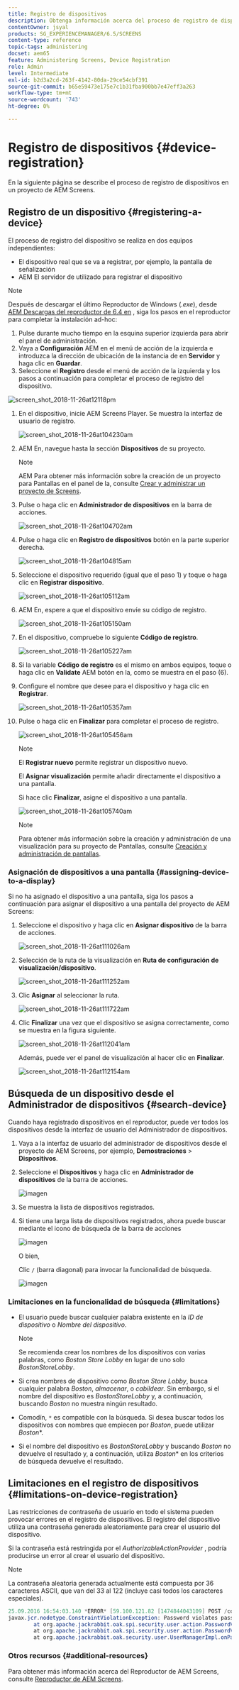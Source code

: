 ```yaml
---
title: Registro de dispositivos
description: Obtenga información acerca del proceso de registro de dispositivos en un proyecto de AEM Screens.
contentOwner: jsyal
products: SG_EXPERIENCEMANAGER/6.5/SCREENS
content-type: reference
topic-tags: administering
docset: aem65
feature: Administering Screens, Device Registration
role: Admin
level: Intermediate
exl-id: b2d3a2cd-263f-4142-80da-29ce54cbf391
source-git-commit: b65e59473e175e7c1b31fba900bb7e47eff3a263
workflow-type: tm+mt
source-wordcount: '743'
ht-degree: 0%

---
```


# Registro de dispositivos {#device-registration}

En la siguiente página se describe el proceso de registro de dispositivos en un proyecto de AEM Screens.

## Registro de un dispositivo {#registering-a-device}

El proceso de registro del dispositivo se realiza en dos equipos independientes:

* El dispositivo real que se va a registrar, por ejemplo, la pantalla de señalización
* AEM El servidor de utilizado para registrar el dispositivo

>[!NOTE]
>
>Después de descargar el último Reproductor de Windows (*.exe*), desde [AEM Descargas del reproductor de 6.4 en](https://download.macromedia.com/screens/) , siga los pasos en el reproductor para completar la instalación ad-hoc:
>
>1. Pulse durante mucho tiempo en la esquina superior izquierda para abrir el panel de administración.
>1. Vaya a **Configuración** AEM en el menú de acción de la izquierda e introduzca la dirección de ubicación de la instancia de en **Servidor** y haga clic en **Guardar**.
>1. Seleccione el **Registro** desde el menú de acción de la izquierda y los pasos a continuación para completar el proceso de registro del dispositivo.
>

![screen_shot_2018-11-26at12118pm](assets/screen_shot_2018-11-26at12118pm.png)

1. En el dispositivo, inicie AEM Screens Player. Se muestra la interfaz de usuario de registro.

   ![screen_shot_2018-11-26at104230am](assets/screen_shot_2018-11-26at104230am.png)

1. AEM En, navegue hasta la sección **Dispositivos** de su proyecto.

   >[!NOTE]
   >
   >AEM Para obtener más información sobre la creación de un proyecto para Pantallas en el panel de la, consulte [Crear y administrar un proyecto de Screens](creating-a-screens-project.md).

1. Pulse o haga clic en **Administrador de dispositivos** en la barra de acciones.

   ![screen_shot_2018-11-26at104702am](assets/screen_shot_2018-11-26at104702am.png)

1. Pulse o haga clic en **Registro de dispositivos** botón en la parte superior derecha.

   ![screen_shot_2018-11-26at104815am](assets/screen_shot_2018-11-26at104815am.png)

1. Seleccione el dispositivo requerido (igual que el paso 1) y toque o haga clic en **Registrar dispositivo**.

   ![screen_shot_2018-11-26at105112am](assets/screen_shot_2018-11-26at105112am.png)

1. AEM En, espere a que el dispositivo envíe su código de registro.

   ![screen_shot_2018-11-26at105150am](assets/screen_shot_2018-11-26at105150am.png)

1. En el dispositivo, compruebe lo siguiente **Código de registro**.

   ![screen_shot_2018-11-26at105227am](assets/screen_shot_2018-11-26at105227am.png)

1. Si la variable **Código de registro** es el mismo en ambos equipos, toque o haga clic en **Validate** AEM botón en la, como se muestra en el paso (6).
1. Configure el nombre que desee para el dispositivo y haga clic en **Registrar**.

   ![screen_shot_2018-11-26at105357am](assets/screen_shot_2018-11-26at105357am.png)

1. Pulse o haga clic en **Finalizar** para completar el proceso de registro.

   ![screen_shot_2018-11-26at105456am](assets/screen_shot_2018-11-26at105456am.png)

   >[!NOTE]
   >
   >El **Registrar nuevo** permite registrar un dispositivo nuevo.
   >
   >El **Asignar visualización** permite añadir directamente el dispositivo a una pantalla.

   Si hace clic **Finalizar**, asigne el dispositivo a una pantalla.

   ![screen_shot_2018-11-26at105740am](assets/screen_shot_2018-11-26at105740am.png)

   >[!NOTE]
   >
   >Para obtener más información sobre la creación y administración de una visualización para su proyecto de Pantallas, consulte [Creación y administración de pantallas](managing-displays.md).

### Asignación de dispositivos a una pantalla {#assigning-device-to-a-display}

Si no ha asignado el dispositivo a una pantalla, siga los pasos a continuación para asignar el dispositivo a una pantalla del proyecto de AEM Screens:

1. Seleccione el dispositivo y haga clic en **Asignar dispositivo** de la barra de acciones.

   ![screen_shot_2018-11-26at111026am](assets/screen_shot_2018-11-26at111026am.png)

1. Selección de la ruta de la visualización en **Ruta de configuración de visualización/dispositivo**.

   ![screen_shot_2018-11-26at111252am](assets/screen_shot_2018-11-26at111252am.png)

1. Clic **Asignar** al seleccionar la ruta.

   ![screen_shot_2018-11-26at111722am](assets/screen_shot_2018-11-26at111722am.png)

1. Clic **Finalizar** una vez que el dispositivo se asigna correctamente, como se muestra en la figura siguiente.

   ![screen_shot_2018-11-26at112041am](assets/screen_shot_2018-11-26at112041am.png)

   Además, puede ver el panel de visualización al hacer clic en **Finalizar**.

   ![screen_shot_2018-11-26at112154am](assets/screen_shot_2018-11-26at112154am.png)

## Búsqueda de un dispositivo desde el Administrador de dispositivos {#search-device}

Cuando haya registrado dispositivos en el reproductor, puede ver todos los dispositivos desde la interfaz de usuario del Administrador de dispositivos.

1. Vaya a la interfaz de usuario del administrador de dispositivos desde el proyecto de AEM Screens, por ejemplo, **Demostraciones** > **Dispositivos**.

1. Seleccione el **Dispositivos** y haga clic en **Administrador de dispositivos** de la barra de acciones.

   ![imagen](/help/user-guide/assets/device-manager/device-manager-1.png)

1. Se muestra la lista de dispositivos registrados.

1. Si tiene una larga lista de dispositivos registrados, ahora puede buscar mediante el icono de búsqueda de la barra de acciones

   ![imagen](/help/user-guide/assets/device-manager/device-manager-2.png)

   O bien,

   Clic `/` (barra diagonal) para invocar la funcionalidad de búsqueda.

   ![imagen](/help/user-guide/assets/device-manager/device-manager-3.png)


### Limitaciones en la funcionalidad de búsqueda {#limitations}

* El usuario puede buscar cualquier palabra existente en la *ID de dispositivo* o *Nombre del dispositivo*.

  >[!NOTE]
  >Se recomienda crear los nombres de los dispositivos con varias palabras, como *Boston Store Lobby* en lugar de uno solo *BostonStoreLobby*.

* Si crea nombres de dispositivo como *Boston Store Lobby*, busca cualquier palabra *Boston*, *almacenar*, o *cabildear*. Sin embargo, si el nombre del dispositivo es *BostonStoreLobby* y, a continuación, buscando *Boston* no muestra ningún resultado.

* Comodín, `*` es compatible con la búsqueda. Si desea buscar todos los dispositivos con nombres que empiecen por *Boston*, puede utilizar *Boston**.

* Si el nombre del dispositivo es *BostonStoreLobby* y buscando *Boston* no devuelve el resultado y, a continuación, utiliza *Boston** en los criterios de búsqueda devuelve el resultado.

## Limitaciones en el registro de dispositivos {#limitations-on-device-registration}

Las restricciones de contraseña de usuario en todo el sistema pueden provocar errores en el registro de dispositivos. El registro del dispositivo utiliza una contraseña generada aleatoriamente para crear el usuario del dispositivo.

Si la contraseña está restringida por el *AuthorizableActionProvider* , podría producirse un error al crear el usuario del dispositivo.

>[!NOTE]
>
>La contraseña aleatoria generada actualmente está compuesta por 36 caracteres ASCII, que van del 33 al 122 (incluye casi todos los caracteres especiales).

```java
25.09.2016 16:54:03.140 *ERROR* [59.100.121.82 [1474844043109] POST /content/screens/svc/registration HTTP/1.1] com.adobe.cq.screens.device.registration.impl.RegistrationServlet Error during device registration
javax.jcr.nodetype.ConstraintViolationException: Password violates password constraint (^(?=.*\d).{7,9}$).
        at org.apache.jackrabbit.oak.spi.security.user.action.PasswordValidationAction.validatePassword(PasswordValidationAction.java:105)
        at org.apache.jackrabbit.oak.spi.security.user.action.PasswordValidationAction.onPasswordChange(PasswordValidationAction.java:76)
        at org.apache.jackrabbit.oak.security.user.UserManagerImpl.onPasswordChange(UserManagerImpl.java:308)
```

### Otros recursos {#additional-resources}

Para obtener más información acerca del Reproductor de AEM Screens, consulte [Reproductor de AEM Screens](working-with-screens-player.md).
